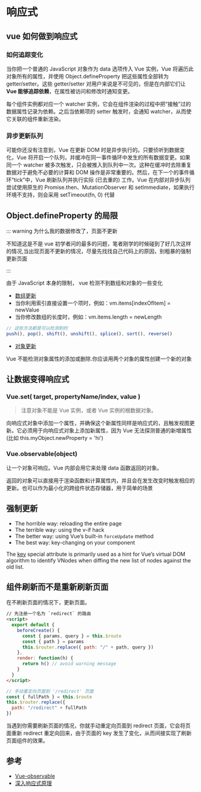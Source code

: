 # 响应式

## vue 如何做到响应式

### 如何追踪变化

当你把一个普通的 JavaScript 对象作为 data 选项传入 Vue 实例，Vue 将遍历此对象所有的属性，并使用 Object.defineProperty 把这些属性全部转为 getter/setter。这些 getter/setter 对用户来说是不可见的，但是在内部它们让**Vue 能够追踪依赖**，在属性被访问和修改时通知变更。

每个组件实例都对应一个 watcher 实例，它会在组件渲染的过程中把“接触”过的数据属性记录为依赖。之后当依赖项的 setter 触发时，会通知 watcher，从而使它关联的组件重新渲染。

### 异步更新队列

可能你还没有注意到，Vue 在更新 DOM 时是异步执行的。只要侦听到数据变化，Vue 将开启一个队列，并缓冲在同一事件循环中发生的所有数据变更。如果同一个 watcher 被多次触发，只会被推入到队列中一次。这种在缓冲时去除重复数据对于避免不必要的计算和 DOM 操作是非常重要的。然后，在下一个的事件循环“tick”中，Vue 刷新队列并执行实际 (已去重的) 工作。Vue 在内部对异步队列尝试使用原生的 Promise.then、MutationObserver 和 setImmediate，如果执行环境不支持，则会采用 setTimeout(fn, 0) 代替

## Object.defineProperty 的局限

::: warning 为什么我的数据修改了，页面不更新

不知道这是不是 vue 初学者问的最多的问题，笔者刚学的时候碰到了好几次这样的情况,当出现页面不更新的情况，尽量先找找自己代码上的原因，别粗暴的强制更新页面

:::

由于 JavaScript 本身的限制， vue 检测不到数组和对象的一些变化

- [数组更新](https://cn.vuejs.org/v2/guide/list.html#%E6%95%B0%E7%BB%84%E6%9B%B4%E6%96%B0%E6%A3%80%E6%B5%8B)
- 当你利用索引直接设置一个项时，例如：vm.items[indexOfItem] = newValue
- 当你修改数组的长度时，例如：vm.items.length = newLength

```js
// 这些方法都是可以检测到的
push(), pop(), shift(), unshift(), splice(), sort(), reverse()
```

- [对象更新](https://cn.vuejs.org/v2/guide/list.html#%E5%AF%B9%E8%B1%A1%E6%9B%B4%E6%94%B9%E6%A3%80%E6%B5%8B%E6%B3%A8%E6%84%8F%E4%BA%8B%E9%A1%B9)

Vue 不能检测对象属性的添加或删除.你应该用两个对象的属性创建一个新的对象

## 让数据变得响应式

### Vue.set( target, propertyName/index, value )

> 注意对象不能是 Vue 实例，或者 Vue 实例的根数据对象。

向响应式对象中添加一个属性，并确保这个新属性同样是响应式的，且触发视图更新。它必须用于向响应式对象上添加新属性，因为 Vue 无法探测普通的新增属性 (比如 this.myObject.newProperty = 'hi')

### Vue.observable(object)

让一个对象可响应。Vue 内部会用它来处理 data 函数返回的对象。

返回的对象可以直接用于渲染函数和计算属性内，并且会在发生改变时触发相应的更新。也可以作为最小化的跨组件状态存储器，用于简单的场景

## 强制更新

- The horrible way: reloading the entire page
- The terrible way: using the v-if hack
- The better way: using Vue’s built-in `forceUpdate` method
- The best way: key-changing on your component

The [key](https://vuejs.org/v2/api/#key) special attribute is primarily used as a hint for Vue’s virtual DOM algorithm to identify VNodes when diffing the new list of nodes against the old list.

## 组件刷新而不是重新刷新页面

在不刷新页面的情况下，更新页面。

```html
// 先注册一个名为 `redirect` 的路由
<script>
  export default {
    beforeCreate() {
      const { params, query } = this.$route
      const { path } = params
      this.$router.replace({ path: "/" + path, query })
    },
    render: function(h) {
      return h() // avoid warning message
    }
  }
</script>
```

```js
// 手动重定向页面到 '/redirect' 页面
const { fullPath } = this.$route
this.$router.replace({
  path: "/redirect" + fullPath
})
```

当遇到你需要刷新页面的情况，你就手动重定向页面到 redirect 页面，它会将页面重新 redirect 重定向回来，由于页面的 key 发生了变化，从而间接实现了刷新页面组件的效果。

## 参考

- [Vue-observable](https://cn.vuejs.org/v2/api/#Vue-observable)
- [深入响应式原理](https://cn.vuejs.org/v2/guide/reactivity.html)
